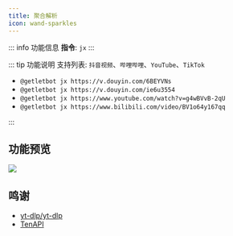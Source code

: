 ```yaml
---
title: 聚合解析
icon: wand-sparkles
---
```


::: info 功能信息
**指令**: `jx`
:::

::: tip 功能说明
支持列表: `抖音视频`、`哔哩哔哩`、`YouTube`、`TikTok`

<Badge text="指令示例:" type="tip"/>

- `@getletbot jx https://v.douyin.com/6BEYVNs`
- `@getletbot jx https://v.douyin.com/ie6u3554`
- `@getletbot jx https://www.youtube.com/watch?v=g4wBVvB-2qU`
- `@getletbot jx https://www.bilibili.com/video/BV1o64y167qq`

:::

## 功能预览

![](https://img.155155155.xyz/i/2024/03/660932d269ac3.webp)

## 鸣谢

- [yt-dlp/yt-dlp](https://github.com/yt-dlp/yt-dlp)
- [TenAPI](https://tenapi.cn)
